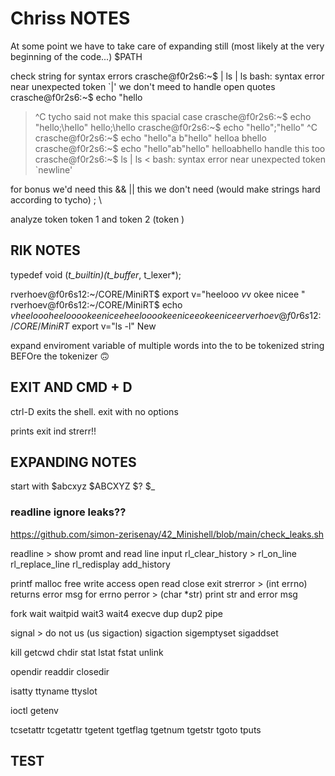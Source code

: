 # Chriss NOTES #

At some point we have to take care of expanding still (most likely at the very beginning of the code...)
 $PATH

check string for syntax errors
 crasche@f0r2s6:~$ | ls | ls
 bash: syntax error near unexpected token `|'
we don't meed to handle open quotes
 crasche@f0r2s6:~$ echo "hello
 > ^C
tycho said not make this spacial case
 crasche@f0r2s6:~$ echo "hello;\hello"
 hello;\hello
 crasche@f0r2s6:~$ echo "hello";\"hello"
 > ^C
 crasche@f0r2s6:~$ echo "hello"a b"hello"
 helloa bhello
 crasche@f0r2s6:~$ echo "hello"ab"hello"
 helloabhello
handle this too
 crasche@f0r2s6:~$ ls | ls <
 bash: syntax error near unexpected token `newline'

for bonus we'd need this
 && ||
this we don't need (would make strings hard according to tycho)
 ; \

analyze token
 token 1 and token 2 (token )

## RIK NOTES ##

typedef void    (*t_builtin)(t_buffer*, t_lexer*);

rverhoev@f0r6s12:~/CORE/MiniRT$ export v="heelooo  $v$v okee nicee "
rverhoev@f0r6s12:~/CORE/MiniRT$ echo $v
heelooo heelooo okee nicee heelooo okee nicee okee nicee
rverhoev@f0r6s12:~/CORE/MiniRT$ export v="ls -l"
New

expand enviroment variable of multiple words into the to be tokenized string BEFOre the tokenizer :upside_down_face:

## EXIT AND CMD + D ##

ctrl-D exits the shell.
exit with no options

prints exit ind strerr!!

## EXPANDING NOTES ##

start with
$abcxyz
$ABCXYZ
$?
$_

### readline ignore leaks?? ##

<https://github.com/simon-zerisenay/42_Minishell/blob/main/check_leaks.sh>

readline   > show promt and read line input
rl_clear_history >
rl_on_line
rl_replace_line
rl_redisplay
add_history

printf
malloc
free
write
access
open
read
close
exit
strerror   > (int errno) returns error msg for errno
perror    > (char *str) print str and error msg

fork
wait
waitpid
wait3
wait4
execve
dup
dup2
pipe

signal    > do not us (us sigaction)
sigaction
sigemptyset
sigaddset

kill
getcwd
chdir
stat
lstat
fstat
unlink

opendir
readdir
closedir

isatty
ttyname
ttyslot

ioctl
getenv

tcsetattr
tcgetattr
tgetent
tgetflag
tgetnum
tgetstr
tgoto
tputs

## TEST ##
